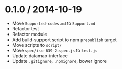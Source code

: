 
0.1.0 / 2014-10-19
==================

 * Move `Supported-codes.md` to `Support.md`
 * Refactor test
 * Refactor module
 * Add build-support script to npm `prepublish` target
 * Move scripts to `script/`
 * Move `spec/iso-639-2.spec.js` to `test.js`
 * Update datamap-interface
 * Update `.gitignore`, `.npmignore`, bower ignore
